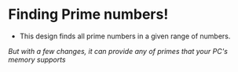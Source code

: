 # Finding Prime numbers!

- This design finds all prime numbers in a given range of numbers.

_But with a few changes, it can provide any of primes that your PC's memory supports_

